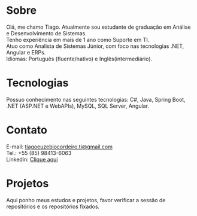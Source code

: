 # Sobre
Olá, me chamo Tiago. Atualmente sou estudante de graduação em Análise e Desenvolvimento de Sistemas.
<br/>
Tenho experiência em mais de 1 ano como Suporte em TI.
<br/>
Atuo como Analista de Sistemas Júnior, com foco nas tecnologias .NET, Angular e ERPs.
<br/>
Idiomas: Português (fluente/nativo) e Inglês(intermediário).

# Tecnologias
Possuo conhecimento nas seguintes tecnologias: C#, Java, Spring Boot, .NET (ASP.NET e WebAPIs), MySQL, SQL Server, Angular.

# Contato
E-mail: tiagoeuzebiocordeiro.ti@gmail.com
<br/>
Tel.: +55 (85) 98413-6063
<br/>
Linkedin: <a href="https://www.linkedin.com/in/tiagoeuzebiocordeiro">Clique aqui</a>

# Projetos
Aqui ponho meus estudos e projetos, favor verificar a sessão de repositórios e os repositórios fixados.
